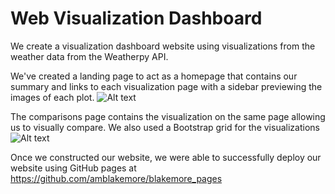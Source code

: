 
# Web Visualization Dashboard

We create a visualization dashboard website using visualizations from the weather data from the Weatherpy API.

We've created a landing page to act as a homepage that contains our summary and links to each visualization page with a sidebar previewing the images of each plot.
![Alt text](/Web_Design_Challenge/screenshot.png?raw=true "Optional Title")

The comparisons page contains the visualization on the same page allowing us to visually compare. We also used a Bootstrap grid for the visualizations
![Alt text](/Web_Design_Challenge/comparison.png?raw=true "Optional Title")

Once we constructed our website, we were able to successfully deploy our website using GitHub pages at https://github.com/amblakemore/blakemore_pages


